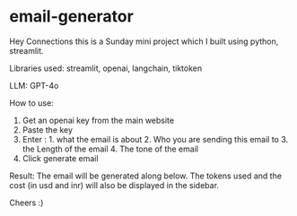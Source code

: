 # email-generator
Hey Connections this is a Sunday mini project which I built using python, streamlit.

Libraries used: streamlit, openai, langchain, tiktoken

LLM: GPT-4o


How to use:
1. Get an openai key from the main website
2. Paste the key
3. Enter : 1. what the email is about
	 	2. Who you are sending this email to
		3. the Length of the email
		4. The tone of the email
4. Click generate email

Result: The email will be generated along below. The tokens used and the cost (in usd and inr) will also be displayed in the sidebar.

Cheers :)
